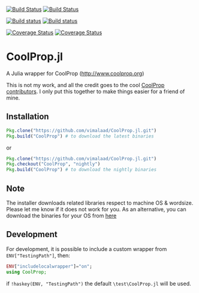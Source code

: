 [![Build Status](https://img.shields.io/travis/vimalaad/CoolProp.jl/master.svg?label=master%20build)](https://travis-ci.org/vimalaad/CoolProp.jl)
[![Build Status](https://img.shields.io/travis/vimalaad/CoolProp.jl/nightly.svg?label=nightly%20build)](https://travis-ci.org/vimalaad/CoolProp.jl)

[![Build status](https://ci.appveyor.com/api/projects/status/gljbe5rx71u86qum/branch/master?svg=true&passingText=master%20-%20OK&failingText=master%20-%20FAILED&pendingText=master%20-%20PENDING)](https://ci.appveyor.com/project/vimalaad/coolprop-jl/branch/master)
[![Build status](https://ci.appveyor.com/api/projects/status/gljbe5rx71u86qum/branch/nightly?svg=true&passingText=nightly%20-%20OK&failingText=nightly%20-%20FAILED&pendingText=nightly%20-%20PENDING)](https://ci.appveyor.com/project/vimalaad/coolprop-jl/branch/nightly)

[![Coverage Status](https://img.shields.io/coveralls/vimalaad/CoolProp.jl/master.svg?label=master%20coverage)](https://coveralls.io/github/vimalaad/CoolProp.jl?branch=master)
[![Coverage Status](https://img.shields.io/coveralls/vimalaad/CoolProp.jl/nightly.svg?label=nightly%20coverage)](https://coveralls.io/github/vimalaad/CoolProp.jl?branch=nightly)

# CoolProp.jl
A Julia wrapper for CoolProp (http://www.coolprop.org)

This is not my work, and all the credit goes to the cool [CoolProp contributors](https://github.com/CoolProp/CoolProp/graphs/contributors). I only put this together to make things easier for a friend of mine.  

## Installation
```julia
Pkg.clone("https://github.com/vimalaad/CoolProp.jl.git")
Pkg.build("CoolProp") # to download the latest binaries
```
or
```julia
Pkg.clone("https://github.com/vimalaad/CoolProp.jl.git")
Pkg.checkout("CoolProp", "nightly")
Pkg.build("CoolProp") # to download the nightly binaries
```
## Note
The installer downloads related libraries respect to machine OS & wordsize. Please let me know if it does not work for you. As an alternative, you can download the binaries for your OS from [here](https://sourceforge.net/projects/coolprop/files/CoolProp/6.1.0/shared_library/)
## Development
For development, it is possible to include a custom wrapper from `ENV["TestingPath"]`, then:  
```julia
ENV["includelocalwrapper"]="on";
using CoolProp;
```
if `!haskey(ENV, "TestingPath")` the default `\test\CoolProp.jl` will be used.
